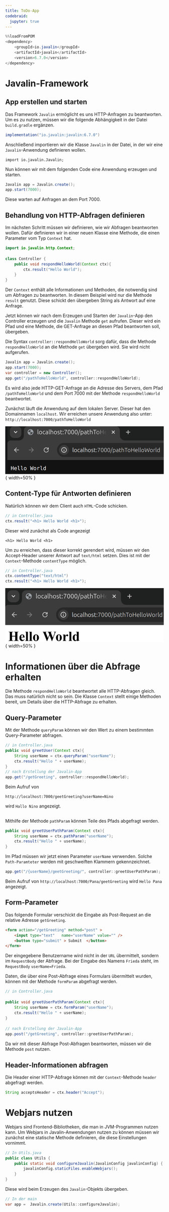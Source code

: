 ```yaml
---
title: ToDo-App
codebraid:
  jupyter: true
---
```


```{.java .cb-run}
%%loadFromPOM
<dependency>
    <groupId>io.javalin</groupId>
    <artifactId>javalin</artifactId>
    <version>6.7.0</version>
</dependency>
```



# Javalin-Framework

## App erstellen und starten

Das Framework `Javalin` ermöglicht es uns HTTP-Anfragen zu beantworten.
Um es zu nutzen, müssen wir die folgende Abhängigkeit in der Datei `build.gradle` ergänzen.


```java
implementation("io.javalin:javalin:6.7.0")
```


Anschließend importieren wir die Klasse `Javalin` in der Datei, in der wir eine `Javalin`-Anwendung definieren wollen.

```
import io.javalin.Javalin;
```

Nun können wir mit dem folgenden Code eine Anwendung erzeugen und starten.

```java
Javalin app = Javalin.create();
app.start(7000);
```

Diese warten auf Anfragen an dem Port $7000$.

## Behandlung von HTTP-Abfragen definieren


Im nächsten Schritt müssen wir definieren, wie wir Abfragen beantworten wollen.
Dafür definieren wir in einer neuen Klasse eine Methode, die einen Parameter vom Typ `Context` hat.

```java
import io.javalin.http.Context;

class Controller {
    public void respondHelloWorld(Context ctx){
        ctx.result("Hello World");
    }
}
```

Der `Context` enthält alle Informationen und Methoden, die notwendig sind um Abfragen zu beantworten.
In diesem Beispiel wird nur die Methode `result` genutzt. Diese schickt den übergeben String als Antwort auf eine Anfrage.


Jetzt können wir nach dem Erzeugen und Starten der `Javalin`-App den Controller erzeugen und die `Javalin` Methode `get` aufrufen.
Dieser wird ein Pfad und eine Methode, die GET-Anfrage an diesen Pfad beantworten soll, übergeben. 

Die Syntax `controller::respondHelloWorld` sorg dafür, dass die Methode `respondHelloWorld` an die Methode `get` übergeben wird. Sie wird nicht aufgerufen.

```java
Javalin app = Javalin.create();
app.start(7000);
var controller = new Controller();
app.get("/pathToHelloWorld", controller::respondHelloWorld);
```

Es wird also jede HTTP-GET-Anfrage an die Adresse des Servers, dem Pfad `/pathToHelloWorld` und dem Port $7000$ 
 mit der Methode `respondHelloWorld` beantwortet. 


Zunächst läuft die Anwendung auf dem lokalen Server. Dieser hat den Domainnamen `localhost`. 
Wir erreichen unsere Anwendung also unter: `http://localhost:7000/pathToHelloWorld`
 

 ![](browser.png){ width=50% }

## Content-Type für Antworten definieren

Natürlich können wir dem Client auch `HTML`-Code schicken.

```java
// in Controller.java
ctx.result("<h1> Hello World <h1>");
```

Dieser wird zunächst als Code angezeigt


```
<h1> Hello World <h1>
```

Um zu erreichen, dass dieser korrekt gerendert wird, müssen wir den Accept-Header unserer Antwort auf `text/html` setzen.
Dies ist mit der `Context`-Methode `contentType` möglich.

```java
// in Controller.java
ctx.contentType("text/html")
ctx.result("<h1> Hello World <h1>");
```

![](html_browser.png){ width=50% }


# Informationen über die Abfrage erhalten

Die Methode `respondHelloWorld` beantwortet alle HTTP-Abfragen gleich. 
Das muss natürlich nicht so sein.
Die Klasse `Context` stellt einige Methoden bereit, um Details über die HTTP-Abfrage zu erhalten.

## Query-Parameter

Mit der Methode `queryParam` können wir den Wert zu einem bestimmten Query-Parameter abfragen.


```java
// in Controller.java
public void greetUser(Context ctx){
    String userName = ctx.queryParam("userName");
    ctx.result("Hello " + userName);
}
// nach Erstellung der Javalin-App
app.get("/getGreeting", controller::respondHelloWorld);
```

Beim Aufruf von
```
http://localhost:7000/geetGreeting?userName=Nino
```

wird `Hallo Nino` angezeigt.


## 

Mithilfe der Methode `pathParam` können Teile des Pfads abgefragt werden.

```java
public void greetUserPathParam(Context ctx){
    String userName = ctx.pathParam("userName");
    ctx.result("Hello " + userName);
}
```

Im Pfad müssen wir jetzt einen Parameter `userName` verwenden. Solche `Path-Paramteter` werden mit geschweiften Klammern gekennzeichnet.
 
```java
app.get("/{userName}/geetGreeting/", controller::greetUserPathParam);
```

Beim Aufruf von `http://localhost:7000/Pana/geetGreeting` wird `Hello Pana` angezeigt.


## Form-Parameter

Das folgende Formular verschickt die Eingabe als Post-Request an die relative Adresse `getGreeting`. 

```html
<form action="/getGreeting" method="post" >
    <input type="text"   name="userName" value="" />
    <button type="submit" > Submit  </button>
</form>
```
Der eingegebene Benutzername wird nicht in der `URL` übermittelt, sondern im `RequestBody` der Abfrage.
Bei der Eingabe des Namens `Frieda` steht, im `RequestBody` `userName=Frieda`.

Daten, die über eine Post-Abfrage eines Formulars übermittelt wurden, können mit der Methode `formParam` abgefragt werden.


```java
// in Controller.java

public void greetUserPathParam(Context ctx){
    String userName = ctx.formParam("userName");
    ctx.result("Hello " + userName);
}

// nach Erstellung der Javalin-App
app.post("/getGreeting", controller::greetUserPathParam);
```

Da wir mit dieser Abfrage Post-Abfragen beantworten, müssen wir die Methode `post` nutzen.


## Header-Informationen abfragen


Die Header einer HTTP-Abfrage können mit der `Context`-Methode `header` abgefragt werden.


```java
String acceptsHeader = ctx.header("Accept");
``` 



# Webjars nutzen

Webjars sind Frontend-Bibliotheken, die man in JVM-Programmen nutzen kann. 
Um Webjars in Javalin-Anwendungen nutzen zu können müssen wir zunächst eine statische Methode definieren, die diese Einstellungen vornimmt. 

```java
// In Utils.java
public class Utils {
    public static void configureJavalin(JavalinConfig javalinConfig) {
        javalinConfig.staticFiles.enableWebjars();
    }
}
```
Diese wird beim Erzeugen des `Javalin`-Objekts übergeben.
```java
// In der main
var app =  Javalin.create(Utils::configureJavalin);
```

